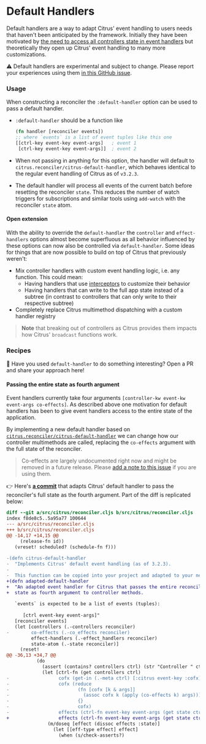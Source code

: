 # Default Handlers

Default handlers are a way to adapt Citrus' event handling to users needs that
haven't been anticipated by the framework. Initially they have been motivated
by [the need to access all controllers state in event
handlers](https://github.com/clj-commons/citrus/issues/50) but theoretically
they open up Citrus' event handling to many more customizations. 

:warning: Default handlers are experimental and subject to change. Please
report your experiences using them [in this GitHub issue](https://github.com/clj-commons/citrus/issues/50).

### Usage 

When constructing a reconciler the `:default-handler` option can be used to
pass a default handler.

- `:default-handler` should be a function like
  ```clj
  (fn handler [reconciler events])
  ;; where `events` is a list of event tuples like this one
  [[ctrl-key event-key event-args]   ; event 1
   [ctrl-key event-key event-args]]  ; event 2
  ```

- When not passing in anything for this option, the handler will default to
  `citrus.reconciler/citrus-default-handler`, which behaves identical to the
  regular event handling of Citrus as of `v3.2.3`.
- The default handler will process all events of the current batch before
  resetting the reconciler `state`. This reduces the number of watch triggers
  for subscriptions and similar tools using `add-watch` with the reconciler
  `state` atom.

#### Open extension

With the ability to override the `default-handler` the `controller` and
`effect-handlers` options almost become superfluous as all behavior influenced
by these options can now also be controlled via `default-handler`. Some ideas
for things that are now possible to build on top of Citrus that previously
weren't:

- Mix controller handlers with custom event handling logic, i.e. any function. This could mean:
  - Having handlers that use [interceptors](https://github.com/metosin/sieppari) to customize their behavior
  - Having handlers that can write to the full app state instead of a subtree (in contrast to controllers that can only write to their respective subtree)
- Completely replace Citrus multimethod dispatching with a custom handler registry

> **Note** that breaking out of controllers as Citrus provides them impacts how
> Citrus' `broadcast` functions work.

### Recipes

:wave: Have you used `default-handler` to do something interesting? Open a PR and share your approach here!

#### Passing the entire state as fourth argument

Event handlers currently take four arguments `[controller-kw event-kw
event-args co-effects]`. As described above one motivation for default handlers
has been to give event handlers access to the entire state of the application.

By implementing a new default handler based on [`citrus.reconciler/citrus-default-handler`]() we can change how our controller multimethods are called, replacing the `co-effects` argument with the full state of the reconciler.

> Co-effects are largely undocumented right now and might be removed in a
> future release. Please [add a note to this
> issue](https://github.com/clj-commons/citrus/issues/51) if you are using
> them.

:point_right: Here's [**a commit**](https://github.com/clj-commons/citrus/commit/a620e8e77a62b16a9d6006600cccd02dda82c046) that adapts Citrus' default handler to pass the reconciler's full state as the fourth argument. Part of the diff is replicated below:

```diff
diff --git a/src/citrus/reconciler.cljs b/src/citrus/reconciler.cljs
index f8de8c5..5a95a77 100644
--- a/src/citrus/reconciler.cljs
+++ b/src/citrus/reconciler.cljs
@@ -14,17 +14,15 @@
     (release-fn id))
   (vreset! scheduled? (schedule-fn f)))
 
-(defn citrus-default-handler
-  "Implements Citrus' default event handling (as of 3.2.3).
-
-  This function can be copied into your project and adapted to your needs.
+(defn adapted-default-handler
+  "An adapted event handler for Citrus that passes the entire reconciler
+  state as fourth argument to controller methods.
 
   `events` is expected to be a list of events (tuples):
 
      [ctrl event-key event-args]"
   [reconciler events]
   (let [controllers (.-controllers reconciler)
-        co-effects (.-co_effects reconciler)
         effect-handlers (.-effect_handlers reconciler)
         state-atom (.-state reconciler)]
     (reset!
@@ -36,13 +34,7 @@
           (do
             (assert (contains? controllers ctrl) (str "Controller " ctrl " is not found"))
             (let [ctrl-fn (get controllers ctrl)
-                  cofx (get-in (.-meta ctrl) [:citrus event-key :cofx])
-                  cofx (reduce
-                         (fn [cofx [k & args]]
-                           (assoc cofx k (apply (co-effects k) args)))
-                         {}
-                         cofx)
-                  effects (ctrl-fn event-key event-args (get state ctrl) cofx)]
+                  effects (ctrl-fn event-key event-args (get state ctrl) state)]
               (m/doseq [effect (dissoc effects :state)]
                 (let [[eff-type effect] effect]
                   (when (s/check-asserts?)
```
